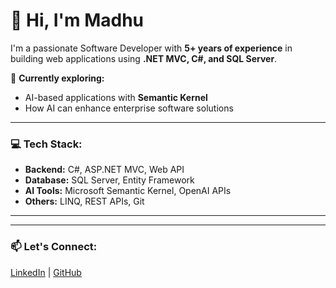 # 👋 Hi, I'm Madhu

I'm a passionate Software Developer with **5+ years of experience** in building web applications using **.NET MVC, C#, and SQL Server**.  

🔭 **Currently exploring:**  
- AI-based applications with **Semantic Kernel**  
- How AI can enhance enterprise software solutions  

---

### 💻 Tech Stack:
- **Backend:** C#, ASP.NET MVC, Web API
- **Database:** SQL Server, Entity Framework
- **AI Tools:** Microsoft Semantic Kernel, OpenAI APIs
- **Others:** LINQ, REST APIs, Git  

---

---

### 📫 Let's Connect:
[LinkedIn](https://www.linkedin.com/in/madhu-barad-31643a190?utm_source=share&utm_campaign=share_via&utm_content=profile&utm_medium=android_app) | [GitHub](https://github.com/madhu-barad-git)

